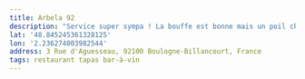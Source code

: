 ```yaml
---
title: Arbela 92
description: "Service super sympa ! La bouffe est bonne mais un poil cher à mon sens. Apres c’est souvent le cas des tapas à partager… Déco standard.  Bonne découverte pour des bar-à-vins !"
lat: '48.845245361328125'
lon: '2.236274003982544'
address: 3 Rue d'Aguesseau, 92100 Boulogne-Billancourt, France
tags: restaurant tapas bar-à-vin
---
```

